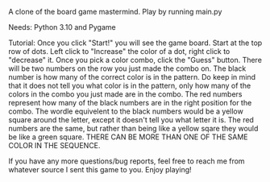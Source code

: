 A clone of the board game mastermind.
Play by running main.py

Needs: Python 3.10 and Pygame

Tutorial: Once you click "Start!" you will see the game board. Start at the top row of dots. Left click to "Increase" the color of a dot, right click to "decrease" it. Once you pick a color combo, click the "Guess" button. There will be two numbers on the row you just made the combo on. The black number is how many of the correct color is in the pattern. Do keep in mind that it does not tell you what color is in the pattern, only how many of the colors in the combo you just made are in the combo. The red numbers represent how many of the black numbers are in the right position for the combo. The wordle equivelent to the black numbers would be a yellow square around the letter, except it doesn't tell you what letter it is. The red numbers are the same, but rather than being like a yellow sqare they would be like a green square. THERE CAN BE MORE THAN ONE OF THE SAME COLOR IN THE SEQUENCE. 

If you have any more questions/bug reports, feel free to reach me from whatever source I sent this game to you. Enjoy playing!
